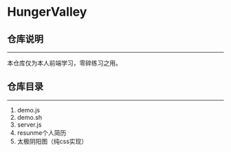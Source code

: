 # HungerValley

## 仓库说明
---
本仓库仅为本人前端学习，零碎练习之用。

## 仓库目录
---
1. demo.js
2. demo.sh
3. server.js
4. resunme个人简历
5. 太极阴阳图（纯css实现）